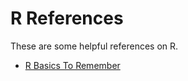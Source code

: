 # R References

These are some helpful references on R.

- [R Basics To Remember](https://github.com/maevadevs/R-Tips/blob/main/r-basics-to-remember.md)
